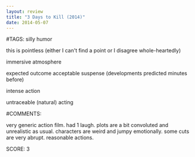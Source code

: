 ```yaml
---
layout: review
title: "3 Days to Kill (2014)"
date: 2014-05-07
---
```


#TAGS:
silly humor

this is pointless (either I can't find a point or I disagree whole-heartedly)

immersive atmosphere

expected outcome
acceptable suspense (developments predicted minutes before)

intense action

untraceable (natural) acting

#COMMENTS:

very generic action film. had 1 laugh. plots are a bit convoluted and unrealistic as usual. characters are weird and jumpy emotionally. some cuts are very abrupt. reasonable actions.





SCORE:
3
